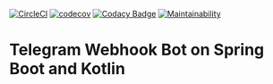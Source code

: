 [![CircleCI](https://circleci.com/gh/kortov/spring-boot-telegram-bot.svg?style=svg)](https://circleci.com/gh/kortov/spring-boot-telegram-bot)
[![codecov](https://codecov.io/gh/kortov/spring-boot-telegram-bot/branch/master/graph/badge.svg)](https://codecov.io/gh/kortov/spring-boot-telegram-bot)
[![Codacy Badge](https://api.codacy.com/project/badge/Grade/d6163e23d6704fa8bee0034ea45f1355)](https://www.codacy.com/manual/kortov/spring-boot-telegram-bot?utm_source=github.com&amp;utm_medium=referral&amp;utm_content=kortov/spring-boot-telegram-bot&amp;utm_campaign=Badge_Grade)
[![Maintainability](https://api.codeclimate.com/v1/badges/437ecb00bba89dd1f3b3/maintainability)](https://codeclimate.com/github/kortov/spring-boot-telegram-bot/maintainability)

# Telegram Webhook Bot on Spring Boot and Kotlin
